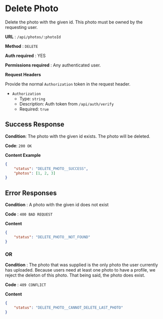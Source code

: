 # Delete Photo

Delete the photo with the given id. This photo must be owned by the requesting user.

**URL** : `/api/photos/:photoId`

**Method** : `DELETE`

**Auth required** : YES

**Permissions required** : Any authenticated user.

**Request Headers**

Provide the normal `Authorization` token in the request header.

* `Authorization`
  * Type: `string`
  * Description: Auth token from `/api/auth/verify`
  * Required: `true`

## Success Response

**Condition**: The photo with the given id exists. The photo will be deleted.

**Code**: `200 OK`

**Content Example**

```json
{
    "status": "DELETE_PHOTO__SUCCESS",
    "photos": [1, 2, 3]
}
```

## Error Responses

**Condition** : A photo with the given id does not exist

**Code** : `400 BAD REQUEST`

**Content**

```json
{
    "status": "DELETE_PHOTO__NOT_FOUND"
}
```

### OR

**Condition** : The photo that was supplied is the only photo the user currently has uploaded. Because users need at least one photo to have a profile, we reject the deleton of this photo. That being said, the photo does exist.

**Code** : `409 CONFLICT`

**Content**

```json
{
    "status": "DELETE_PHOTO__CANNOT_DELETE_LAST_PHOTO"
}
```
